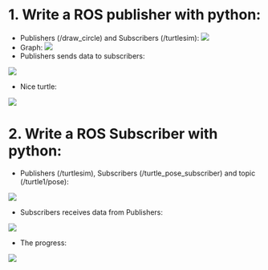 # 1. Write a ROS publisher with python:
+ Publishers (/draw_circle) and Subscribers (/turtlesim):
![](https://i.imgur.com/jSuEieX.png)
+ Graph: 
![](https://i.imgur.com/9aRDT1i.png)
+ Publishers sends data to subscribers: 

![](https://i.imgur.com/H7JazFZ.png)
+ Nice turtle: 

![](https://i.imgur.com/OZ7K72q.png)

# 2. Write a ROS Subscriber with python:
+ Publishers (/turtlesim), Subscribers (/turtle_pose_subscriber) and topic (/turtle1/pose):

![](https://i.imgur.com/OK4dHKR.png)
+ Subscribers receives data from Publishers:

![](https://i.imgur.com/XyzHGxH.png)
+ The progress:

![](https://i.imgur.com/3m8tUb9.gif)






